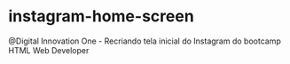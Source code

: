 # instagram-home-screen
 @Digital Innovation One - Recriando tela inicial do Instagram do bootcamp HTML Web Developer
